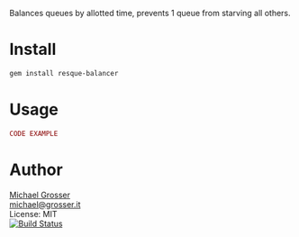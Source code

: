 Balances queues by allotted time, prevents 1 queue from starving all others.

Install
=======

```Bash
gem install resque-balancer
```

Usage
=====

```Ruby
CODE EXAMPLE
```

Author
======
[Michael Grosser](http://grosser.it)<br/>
michael@grosser.it<br/>
License: MIT<br/>
[![Build Status](https://travis-ci.org/grosser/resque-balancer.png)](https://travis-ci.org/grosser/resque-balancer)
